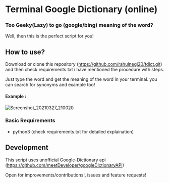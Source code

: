 # Terminal Google Dictionary (online)

### Too Geeky(Lazy) to go (google/bing) meaning of the word?
Well, then this is the perfect script for you!

## How to use?

Download or clone this repository (https://github.com/rahulnegi20/tdict.git)
and then check requirements.txt i have mentioned the procedure with steps.

Just type the word and get the meaning of the word in your terminal.
you can search for synonyms and example too!

#### Example :

![Screenshot_20210327_210020](https://user-images.githubusercontent.com/36270407/112725815-12249b80-8f40-11eb-9227-b1c4bc0acdbd.png)
### Basic Requirements 

*  python3
(check requirements.txt for detailed explaination)


## Development

This script uses unofficial Google-Dictionary api (https://github.com/meetDeveloper/googleDictionaryAPI)

Open for improvements/contributions!, issues and feature requests!

